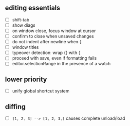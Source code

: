 ## editing essentials

- [ ] shift-tab
- [ ] show diags
- [ ] on window close, focus window at cursor
- [ ] confirm to close when unsaved changes
- [ ] do not indent after newline when {
- [ ] window titles
- [ ] typeover detection: wrap {} with {
- [ ] proceed with save, even if formatting fails
- [ ] editor.selectionRange in the presence of a watch

## lower priority

- [ ] unify global shortcut system

## diffing

- [ ] `[1, 2, 3] --> [1, 2, 3,]` causes complete unload/load
